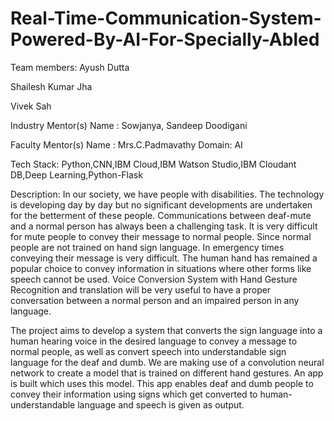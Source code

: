 # Real-Time-Communication-System-Powered-By-AI-For-Specially-Abled

Team members:
Ayush Dutta

Shailesh Kumar Jha

Vivek Sah 


Industry Mentor(s) Name	:	Sowjanya, Sandeep Doodigani

Faculty Mentor(s) Name	:	Mrs.C.Padmavathy
Domain: AI


Tech Stack:
Python,CNN,IBM Cloud,IBM Watson Studio,IBM Cloudant DB,Deep Learning,Python-Flask

Description:
In our society, we have people with disabilities. The technology is developing day by day but no significant developments are undertaken for the betterment of these people. Communications between deaf-mute and a normal person has always been a challenging task. It is very difficult for mute people to convey their message to normal people. Since normal people are not trained on hand sign language. In emergency times conveying their message is very difficult. The human hand has remained a popular choice to convey information in situations where other forms like speech cannot be used. Voice Conversion System with Hand Gesture Recognition and translation will be very useful to have a proper conversation between a normal person and an impaired person in any language.

The project aims to develop a system that converts the sign language into a human hearing voice in the desired language to convey a message to normal people, as well as convert speech into understandable sign language for the deaf and dumb. We are making use of a convolution neural network to create a model that is trained on different hand gestures. An app is built which uses this model. This app enables deaf and dumb people to convey their information using signs which get converted to human-understandable language and speech is given as output.
